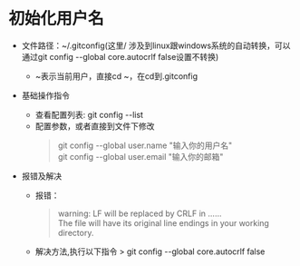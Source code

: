 # 初始化用户名
- 文件路径：~/.gitconfig(这里/ 涉及到linux跟windows系统的自动转换，可以通过git config --global core.autocrlf false设置不转换)
	- ~表示当前用户，直接cd ~，在cd到.gitconfig
- 基础操作指令
	- 查看配置列表: git config --list
	- 配置参数，或者直接到文件下修改 
	  > git config --global user.name "输入你的用户名"	  
	  > git config --global user.email "输入你的邮箱"

- 报错及解决
	- 报错：
		> warning: LF will be replaced by CRLF in ......  
		> The file will have its original line endings in your working directory. 
	- 解决方法,执行以下指令
	        > git config --global core.autocrlf false
